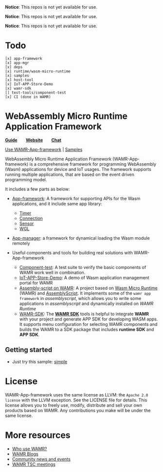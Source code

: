 **Notice**: This repos is not yet available for use.

**Notice**: This repos is not yet available for use.

**Notice**: This repos is not yet available for use.

# Todo
```
[x] app-framework
[x] app-mgr
[x] deps
[x] runtime/wasm-micro-runtime
[x] samples
[x] host-tool
[x] IoT-APP-Store-Demo
[x] wamr-sdk
[] test-tools/component-test
[x] CI (done in WAMR)
```
# WebAssembly Micro Runtime Application Framework

[BA]: https://bytecodealliance.org/

**[Guide](https://wamr.gitbook.io/)**&emsp;&emsp;**[Website](https://bytecodealliance.github.io/wamr.dev)**&emsp;&emsp;**[Chat](https://bytecodealliance.zulipchat.com/#narrow/stream/290350-wamr)**

[Use WAMR-App-framework](./doc/wamr_api.md) | [Samples](./samples/README.md)

WebAssembly Micro Runtime Application Framework (WAMR-App-framework) is a comprehensive framework for programming WebAssembly (Wasm) applications for device and IoT usages. The framework supports running multiple applications, that are based on the event driven programming model.

It includes a few parts as below:
- [App-framework](./app-framework/README.md): A framework for supporting APIs for the Wasm applications, and it include same app library:
  - [Timer](./app-framework/base)
  - [Connection](./app-framework/connection)
  - [Sensor](./app-framework/sensor)
  - [WGL](./app-framework/wgl)

- [App-manager](./app-mgr/README.md): a framework for dynamical loading the Wasm module remotely
- Useful components and tools for building real solutions with WAMR-App-framework
  - [Component-test](./test-tools/component-test/README.md): A test suite to verify the basic components of WAMR work well in combination.
  - [IoT-APP-Store-Demo](./test-tools/IoT-APP-Store-Demo/README.md): A demo of Wasm application management portal for WAMR
  - [Assembly-script on WAMR](./assembly-script/README.md): A project based on [Wasm Micro Runtime](https://github.com/bytecodealliance/wasm-micro-runtime) (WAMR) and [AssemblyScript](https://github.com/AssemblyScript/assemblyscript). It implements some of the `wamr app framework` in *assemblyscript*, which allows you to write some applications in *assemblyscript* and dynamically installed on *WAMR Runtime*
  - [WAMR-SDK](./wamr-sdk/README.md): The **[WAMR SDK](./wamr-sdk)** tools is helpful to integrate **WAMR** with your project and generate APP SDK for developing WASM apps. It supports menu configuration for selecting WAMR components and builds the WAMR to a SDK package that includes **runtime SDK** and **APP SDK**.

## Getting started
- Just try this sample: [simple](./samples/simple/README.md)

License
=======
WAMR-App-framework uses the same license as LLVM: the `Apache 2.0 license` with the LLVM
exception. See the LICENSE file for details. This license allows you to freely
use, modify, distribute and sell your own products based on WAMR.
Any contributions you make will be under the same license.

# More resources
- [Who use WAMR?](https://github.com/bytecodealliance/wasm-micro-runtime/wiki)
- [WAMR Blogs](https://bytecodealliance.github.io/wamr.dev/blog/)
- [Community news and events](https://bytecodealliance.github.io/wamr.dev/events/)
- [WAMR TSC meetings](https://github.com/bytecodealliance/wasm-micro-runtime/wiki/TSC-meeting-notes)